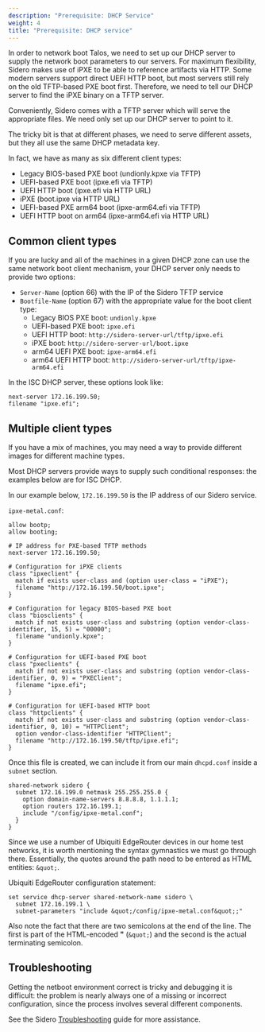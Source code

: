 ```yaml
---
description: "Prerequisite: DHCP Service"
weight: 4
title: "Prerequisite: DHCP service"
---
```


In order to network boot Talos, we need to set up our DHCP server to supply the
network boot parameters to our servers.
For maximum flexibility, Sidero makes use of iPXE to be able to reference
artifacts via HTTP.
Some modern servers support direct UEFI HTTP boot, but most servers
still rely on the old TFTP-based PXE boot first.
Therefore, we need to tell our DHCP server to find the iPXE binary on a TFTP
server.

Conveniently, Sidero comes with a TFTP server which will serve the appropriate
files.
We need only set up our DHCP server to point to it.

The tricky bit is that at different phases, we need to serve different assets,
but they all use the same DHCP metadata key.

In fact, we have as many as six different client types:

- Legacy BIOS-based PXE boot (undionly.kpxe via TFTP)
- UEFI-based PXE boot (ipxe.efi via TFTP)
- UEFI HTTP boot (ipxe.efi via HTTP URL)
- iPXE (boot.ipxe via HTTP URL)
- UEFI-based PXE arm64 boot (ipxe-arm64.efi via TFTP)
- UEFI HTTP boot on arm64 (ipxe-arm64.efi via HTTP URL)

## Common client types

If you are lucky and all of the machines in a given DHCP zone can use the same
network boot client mechanism, your DHCP server only needs to provide two
options:

- `Server-Name` (option 66) with the IP of the Sidero TFTP service
- `Bootfile-Name` (option 67) with the appropriate value for the boot client type:
  - Legacy BIOS PXE boot: `undionly.kpxe`
  - UEFI-based PXE boot: `ipxe.efi`
  - UEFI HTTP boot: `http://sidero-server-url/tftp/ipxe.efi`
  - iPXE boot: `http://sidero-server-url/boot.ipxe`
  - arm64 UEFI PXE boot: `ipxe-arm64.efi`
  - arm64 UEFI HTTP boot: `http://sidero-server-url/tftp/ipxe-arm64.efi`

In the ISC DHCP server, these options look like:

```text
next-server 172.16.199.50;
filename "ipxe.efi";
```

## Multiple client types

If you have a mix of machines, you may need a way to provide different images for different machine types.

Most DHCP servers provide ways to supply such conditional responses: the examples below are for ISC DHCP.

In our example below, `172.16.199.50` is the IP address of our Sidero service.

`ipxe-metal.conf`:

```text
allow bootp;
allow booting;

# IP address for PXE-based TFTP methods
next-server 172.16.199.50;

# Configuration for iPXE clients
class "ipxeclient" {
  match if exists user-class and (option user-class = "iPXE");
  filename "http://172.16.199.50/boot.ipxe";
}

# Configuration for legacy BIOS-based PXE boot
class "biosclients" {
  match if not exists user-class and substring (option vendor-class-identifier, 15, 5) = "00000";
  filename "undionly.kpxe";
}

# Configuration for UEFI-based PXE boot
class "pxeclients" {
  match if not exists user-class and substring (option vendor-class-identifier, 0, 9) = "PXEClient";
  filename "ipxe.efi";
}

# Configuration for UEFI-based HTTP boot
class "httpclients" {
  match if not exists user-class and substring (option vendor-class-identifier, 0, 10) = "HTTPClient";
  option vendor-class-identifier "HTTPClient";
  filename "http://172.16.199.50/tftp/ipxe.efi";
}
```

Once this file is created, we can include it from our main `dhcpd.conf` inside a
`subnet` section.

```text
shared-network sidero {
  subnet 172.16.199.0 netmask 255.255.255.0 {
    option domain-name-servers 8.8.8.8, 1.1.1.1;
    option routers 172.16.199.1;
    include "/config/ipxe-metal.conf";
  }
}
```

Since we use a number of Ubiquiti EdgeRouter devices in our home test
networks, it is worth mentioning the syntax gymnastics we must go
through there.
Essentially, the quotes around the path need to be entered as HTML entities:
`&quot;`.

Ubiquiti EdgeRouter configuration statement:

```text
set service dhcp-server shared-network-name sidero \
  subnet 172.16.199.1 \
  subnet-parameters "include &quot;/config/ipxe-metal.conf&quot;;"
```

Also note the fact that there are two semicolons at the end of the line.
The first is part of the HTML-encoded **"** (`&quot;`) and the second is the actual terminating semicolon.

## Troubleshooting

Getting the netboot environment correct is tricky and debugging it is difficult:
 the problem is nearly always one of a missing or incorrect configuration, since
the process involves several different components.

See the Sidero [Troubleshooting](../troubleshooting) guide for more assistance.
